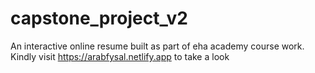 # capstone_project_v2

An interactive online resume built as part of eha academy course work. Kindly visit https://arabfysal.netlify.app to take a look
